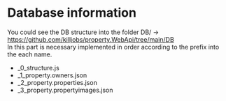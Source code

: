 # Database information

You could see the DB structure into the folder DB/ -> https://github.com/killjobs/property.WebApi/tree/main/DB  
In this part is necessary implemented in order according to the prefix into the each name.  
- _0_structure.js  
- _1_property.owners.json  
- _2_property.properties.json  
- _3_property.propertyimages.json  
